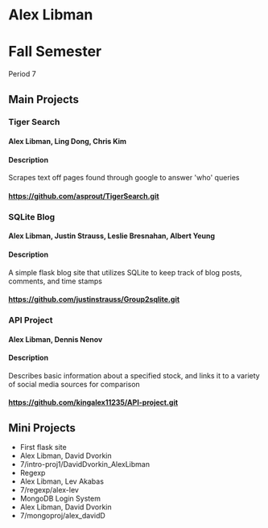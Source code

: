 Alex Libman
============

# Fall Semester
Period 7

## Main Projects
### Tiger Search
#### Alex Libman, Ling Dong, Chris Kim
#### Description
Scrapes text off pages found through google to answer 'who' queries
#### https://github.com/asprout/TigerSearch.git

### SQLite Blog
#### Alex Libman, Justin Strauss, Leslie Bresnahan, Albert Yeung
#### Description
A simple flask blog site that utilizes SQLite to keep track of blog posts, comments, and time stamps
#### https://github.com/justinstrauss/Group2sqlite.git

### API Project
#### Alex Libman, Dennis Nenov
#### Description
Describes basic information about a specified stock, and links it to a variety of social media sources for comparison
#### https://github.com/kingalex11235/API-project.git

## Mini Projects

 * First flask site
  * Alex Libman, David Dvorkin
  * 7/intro-proj1/DavidDvorkin_AlexLibman
 * Regexp
  * Alex Libman, Lev Akabas
  * 7/regexp/alex-lev
 * MongoDB Login System
  * Alex Libman, David Dvorkin
  * 7/mongoproj/alex_davidD
